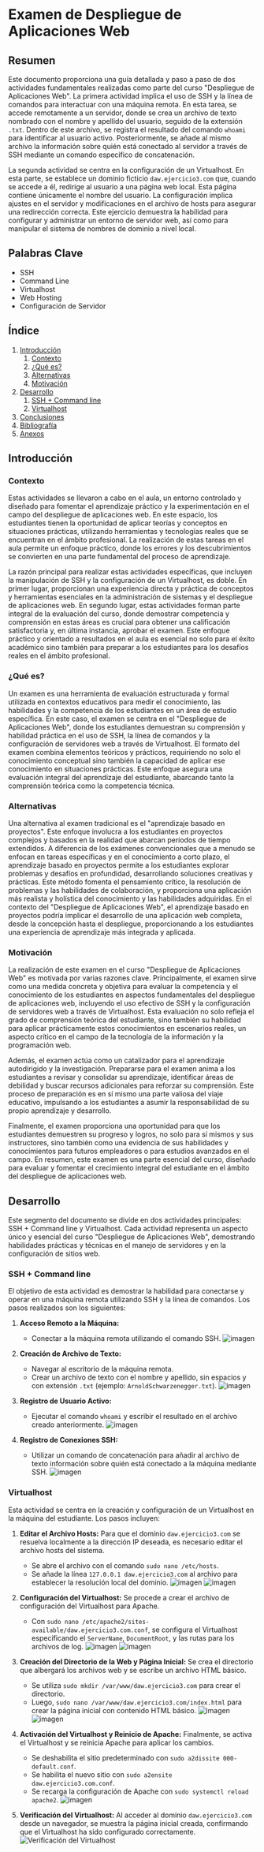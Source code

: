 # Examen de Despliegue de Aplicaciones Web
## Resumen
Este documento proporciona una guía detallada y paso a paso de dos actividades fundamentales realizadas como parte del curso "Despliegue de Aplicaciones Web". La primera actividad implica el uso de SSH y la línea de comandos para interactuar con una máquina remota. En esta tarea, se accede remotamente a un servidor, donde se crea un archivo de texto nombrado con el nombre y apellido del usuario, seguido de la extensión `.txt`. Dentro de este archivo, se registra el resultado del comando `whoami` para identificar al usuario activo. Posteriormente, se añade al mismo archivo la información sobre quién está conectado al servidor a través de SSH mediante un comando específico de concatenación.

La segunda actividad se centra en la configuración de un Virtualhost. En esta parte, se establece un dominio ficticio `daw.ejercicio3.com` que, cuando se accede a él, redirige al usuario a una página web local. Esta página contiene únicamente el nombre del usuario. La configuración implica ajustes en el servidor y modificaciones en el archivo de hosts para asegurar una redirección correcta. Este ejercicio demuestra la habilidad para configurar y administrar un entorno de servidor web, así como para manipular el sistema de nombres de dominio a nivel local.
## Palabras Clave
- SSH
- Command Line
- Virtualhost
- Web Hosting
- Configuración de Servidor
## Índice
1. [Introducción](#introducción)
   1. [Contexto](#contexto)
   2. [¿Qué es?](#qué-es)
   3. [Alternativas](#alternativas)
   4. [Motivación](#motivación)
2. [Desarrollo](#desarrollo)
   1. [SSH + Command line](#ssh--command-line)
   2. [Virtualhost](#virtualhost)
3. [Conclusiones](#conclusiones)
4. [Bibliografía](#bibliografía)
5. [Anexos](#anexos)

## Introducción

### Contexto
Estas actividades se llevaron a cabo en el aula, un entorno controlado y diseñado para fomentar el aprendizaje práctico y la experimentación en el campo del despliegue de aplicaciones web. En este espacio, los estudiantes tienen la oportunidad de aplicar teorías y conceptos en situaciones prácticas, utilizando herramientas y tecnologías reales que se encuentran en el ámbito profesional. La realización de estas tareas en el aula permite un enfoque práctico, donde los errores y los descubrimientos se convierten en una parte fundamental del proceso de aprendizaje.

La razón principal para realizar estas actividades específicas, que incluyen la manipulación de SSH y la configuración de un Virtualhost, es doble. En primer lugar, proporcionan una experiencia directa y práctica de conceptos y herramientas esenciales en la administración de sistemas y el despliegue de aplicaciones web. En segundo lugar, estas actividades forman parte integral de la evaluación del curso, donde demostrar competencia y comprensión en estas áreas es crucial para obtener una calificación satisfactoria y, en última instancia, aprobar el examen. Este enfoque práctico y orientado a resultados en el aula es esencial no solo para el éxito académico sino también para preparar a los estudiantes para los desafíos reales en el ámbito profesional.

### ¿Qué es?
Un examen es una herramienta de evaluación estructurada y formal utilizada en contextos educativos para medir el conocimiento, las habilidades y la competencia de los estudiantes en un área de estudio específica. En este caso, el examen se centra en el "Despliegue de Aplicaciones Web", donde los estudiantes demuestran su comprensión y habilidad práctica en el uso de SSH, la línea de comandos y la configuración de servidores web a través de Virtualhost. El formato del examen combina elementos teóricos y prácticos, requiriendo no solo el conocimiento conceptual sino también la capacidad de aplicar ese conocimiento en situaciones prácticas. Este enfoque asegura una evaluación integral del aprendizaje del estudiante, abarcando tanto la comprensión teórica como la competencia técnica.

### Alternativas
Una alternativa al examen tradicional es el "aprendizaje basado en proyectos". Este enfoque involucra a los estudiantes en proyectos complejos y basados en la realidad que abarcan períodos de tiempo extendidos. A diferencia de los exámenes convencionales que a menudo se enfocan en tareas específicas y en el conocimiento a corto plazo, el aprendizaje basado en proyectos permite a los estudiantes explorar problemas y desafíos en profundidad, desarrollando soluciones creativas y prácticas. Este método fomenta el pensamiento crítico, la resolución de problemas y las habilidades de colaboración, y proporciona una aplicación más realista y holística del conocimiento y las habilidades adquiridas. En el contexto del "Despliegue de Aplicaciones Web", el aprendizaje basado en proyectos podría implicar el desarrollo de una aplicación web completa, desde la concepción hasta el despliegue, proporcionando a los estudiantes una experiencia de aprendizaje más integrada y aplicada.

### Motivación
La realización de este examen en el curso "Despliegue de Aplicaciones Web" es motivada por varias razones clave. Principalmente, el examen sirve como una medida concreta y objetiva para evaluar la competencia y el conocimiento de los estudiantes en aspectos fundamentales del despliegue de aplicaciones web, incluyendo el uso efectivo de SSH y la configuración de servidores web a través de Virtualhost. Esta evaluación no solo refleja el grado de comprensión teórica del estudiante, sino también su habilidad para aplicar prácticamente estos conocimientos en escenarios reales, un aspecto crítico en el campo de la tecnología de la información y la programación web.

Además, el examen actúa como un catalizador para el aprendizaje autodirigido y la investigación. Prepararse para el examen anima a los estudiantes a revisar y consolidar su aprendizaje, identificar áreas de debilidad y buscar recursos adicionales para reforzar su comprensión. Este proceso de preparación es en sí mismo una parte valiosa del viaje educativo, impulsando a los estudiantes a asumir la responsabilidad de su propio aprendizaje y desarrollo.

Finalmente, el examen proporciona una oportunidad para que los estudiantes demuestren su progreso y logros, no solo para sí mismos y sus instructores, sino también como una evidencia de sus habilidades y conocimientos para futuros empleadores o para estudios avanzados en el campo. En resumen, este examen es una parte esencial del curso, diseñado para evaluar y fomentar el crecimiento integral del estudiante en el ámbito del despliegue de aplicaciones web.

## Desarrollo

Este segmento del documento se divide en dos actividades principales: SSH + Command line y Virtualhost. Cada actividad representa un aspecto único y esencial del curso "Despliegue de Aplicaciones Web", demostrando habilidades prácticas y técnicas en el manejo de servidores y en la configuración de sitios web.

### SSH + Command line
El objetivo de esta actividad es demostrar la habilidad para conectarse y operar en una máquina remota utilizando SSH y la línea de comandos. Los pasos realizados son los siguientes:

1. **Acceso Remoto a la Máquina:**
   - Conectar a la máquina remota utilizando el comando SSH.
     ![imagen](https://github.com/arcielnavarro/examen-1era-evaluaci-n/blob/main/Im%C3%A1genes/ssh/conexion%20al%20servidor.png)

2. **Creación de Archivo de Texto:**
   - Navegar al escritorio de la máquina remota.
   - Crear un archivo de texto con el nombre y apellido, sin espacios y con extensión `.txt` (ejemplo: `ArnoldSchwarzenegger.txt`).
     ![imagen](https://github.com/arcielnavarro/examen-1era-evaluaci-n/blob/main/Im%C3%A1genes/ssh/creando%20el%20txt%20en%20el%20escritorio.png)

3. **Registro de Usuario Activo:**
   - Ejecutar el comando `whoami` y escribir el resultado en el archivo creado anteriormente.
   ![imagen](https://github.com/arcielnavarro/examen-1era-evaluaci-n/blob/main/Im%C3%A1genes/ssh/escribiendo%20whoaim%20dentro%20del%20txt.png)

4. **Registro de Conexiones SSH:**
   - Utilizar un comando de concatenación para añadir al archivo de texto información sobre quién está conectado a la máquina mediante SSH.
     ![imagen](https://github.com/arcielnavarro/examen-1era-evaluaci-n/blob/main/Im%C3%A1genes/ssh/concatenando%20al%20final%20del%20archivo.png)

### Virtualhost
Esta actividad se centra en la creación y configuración de un Virtualhost en la máquina del estudiante. Los pasos incluyen:

1. **Editar el Archivo Hosts:**
   Para que el dominio `daw.ejercicio3.com` se resuelva localmente a la dirección IP deseada, es necesario editar el archivo hosts del sistema.
   - Se abre el archivo con el comando `sudo nano /etc/hosts`.
   - Se añade la línea `127.0.0.1 daw.ejercicio3.com` al archivo para establecer la resolución local del dominio.
      ![imagen](https://github.com/arcielnavarro/examen-1era-evaluaci-n/blob/main/Im%C3%A1genes/apache/1%20sudo%20nano%20etchosts.png)
     ![imagen](https://github.com/arcielnavarro/examen-1era-evaluaci-n/blob/main/Im%C3%A1genes/apache/2%20configurando%20el%20archivo%20host.png)

2. **Configuración del Virtualhost:**
   Se procede a crear el archivo de configuración del Virtualhost para Apache.
   - Con `sudo nano /etc/apache2/sites-available/daw.ejercicio3.com.conf`, se configura el Virtualhost especificando el `ServerName`, `DocumentRoot`, y las rutas para los archivos de log.
     ![imagen](https://github.com/arcielnavarro/examen-1era-evaluaci-n/blob/main/Im%C3%A1genes/apache/3.0.png)
     ![imagen](https://github.com/arcielnavarro/examen-1era-evaluaci-n/blob/main/Im%C3%A1genes/apache/3%20conf%20el%20virtual%20host.png)
     
3. **Creación del Directorio de la Web y Página Inicial:**
   Se crea el directorio que albergará los archivos web y se escribe un archivo HTML básico.
   - Se utiliza `sudo mkdir /var/www/daw.ejercicio3.com` para crear el directorio.
   - Luego, `sudo nano /var/www/daw.ejercicio3.com/index.html` para crear la página inicial con contenido HTML básico.
     ![imagen](https://github.com/arcielnavarro/examen-1era-evaluaci-n/blob/main/Im%C3%A1genes/apache/creando%20el%20directorio%20y%20la%20pagina.png)
     ![imagen](https://github.com/arcielnavarro/examen-1era-evaluaci-n/blob/main/Im%C3%A1genes/apache/mi%20pagina.png)

4. **Activación del Virtualhost y Reinicio de Apache:**
   Finalmente, se activa el Virtualhost y se reinicia Apache para aplicar los cambios.
   - Se deshabilita el sitio predeterminado con `sudo a2dissite 000-default.conf`.
   - Se habilita el nuevo sitio con `sudo a2ensite daw.ejercicio3.com.conf`.
   - Se recarga la configuración de Apache con `sudo systemctl reload apache2`.
   ![imagen](https://github.com/arcielnavarro/examen-1era-evaluaci-n/blob/main/Im%C3%A1genes/apache/deshabilitando%20el%20sitio%20por%20defecto.png)

5. **Verificación del Virtualhost:**
   Al acceder al dominio `daw.ejercicio3.com` desde un navegador, se muestra la página inicial creada, confirmando que el Virtualhost ha sido configurado correctamente.
   ![Verificación del Virtualhost](https://github.com/arcielnavarro/examen-1era-evaluaci-n/blob/main/Im%C3%A1genes/apache/pagina.png)
